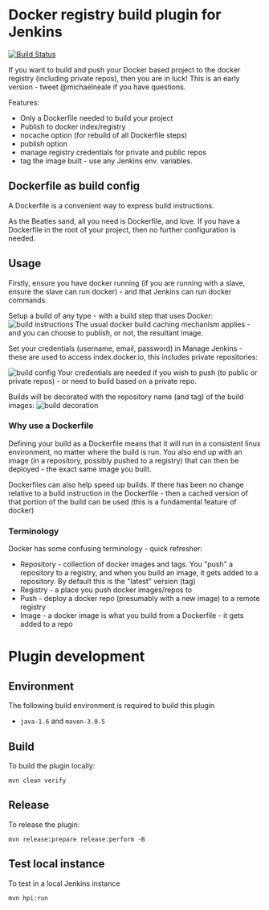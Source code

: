 # Docker registry build plugin for Jenkins

[![Build Status](https://buildhive.cloudbees.com/job/jenkinsci/job/docker-build-publish-plugin/badge/icon)](https://buildhive.cloudbees.com/job/jenkinsci/job/docker-build-publish-plugin/)

If you want to build and push your Docker based project to the docker registry (including private repos), then you are in luck! This is an early version - tweet @michaelneale if you have questions.

Features:
   * Only a Dockerfile needed to build your project
   * Publish to docker index/registry
   * nocache option (for rebuild of all Dockerfile steps)
   * publish option
   * manage registry credentials for private and public repos
   * tag the image built - use any Jenkins env. variables.


## Dockerfile as build config

A Dockerfile is a convenient way to express build instructions.

As the Beatles sand, all you need is Dockerfile, and love. If you have a Dockerfile in the root
of your project, then no further configuration is needed.

## Usage

Firstly, ensure you have docker running (if you are running with a slave, ensure the slave can run docker) - and that Jenkins can run docker commands.

Setup a build of any type - with a build step that uses Docker:
![build instructions](https://raw.githubusercontent.com/jenkinsci/docker-build-publish-plugin/master/build-config.png)
The usual docker build caching mechanism applies - and you can choose to publish, or not, the resultant image.

Set your credentials (username, email, password) in Manage Jenkins - these are used to access index.docker.io, this includes private repositories:

![build config](https://raw.githubusercontent.com/jenkinsci/docker-build-publish-plugin/master/registry-setup.png)
Your credentials are needed if you wish to push  (to public or private repos) - or need to build based on a private repo.

Builds will be decorated with the repository name (and tag) of the build images:
![build decoration](https://raw.githubusercontent.com/jenkinsci/docker-build-publish-plugin/master/build-label.png)

### Why use a Dockerfile

Defining your build as a Dockerfile means that it will run in a consistent linux environment, no matter where the build is run.
You also end up with an image (in a repository, possibly pushed to a registry) that can then be deployed - the exact same image you built.

Dockerfiles can also help speed up builds. If there has been no change relative to a build instruction in the Dockerfile - then a cached version of that portion of the build can be used (this is a fundamental feature of docker)


### Terminology

Docker has some confusing terminology - quick refresher:

 * Repository - collection of docker images and tags. You "push" a repository to a registry, and when you build an image, it gets added to a repository.
 By default this is the "latest" version (tag)
 * Registry - a place you push docker images/repos to
 * Push - deploy a docker repo (presumably with a new image) to a remote registry
 * Image - a docker image is what you build from a Dockerfile - it gets added to a repo

# Plugin development

## Environment

The following build environment is required to build this plugin

* `java-1.6` and `maven-3.0.5`

## Build

To build the plugin locally:

    mvn clean verify

## Release

To release the plugin:

    mvn release:prepare release:perform -B

## Test local instance

To test in a local Jenkins instance

    mvn hpi:run
